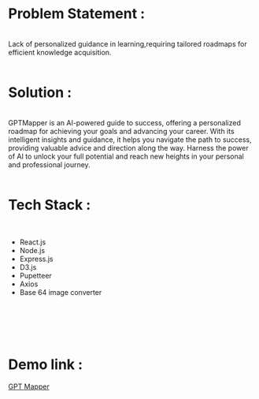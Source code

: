 <h1>Problem Statement :</h1></br>
Lack of personalized guidance in learning,requiring tailored roadmaps for efficient knowledge acquisition.
</br>
</br>
<h1>Solution :</h1></br>
GPTMapper is an AI-powered guide to success, offering a personalized roadmap for achieving your goals and advancing your career. With its intelligent insights and guidance, it helps you navigate the path to success, providing valuable advice and direction along the way. Harness the power of AI to unlock your full potential and reach new heights in your personal and professional journey.
</br>
</br>
<h1>Tech Stack :</h1></br>
<ul>
  <li>React.js</li>
  <li>Node.js</li>
  <li>Express.js</li>
  <li>D3.js</li>
  <li>Pupetteer</li>
  <li>Axios</li>
  <li>Base 64 image converter</li>
  </ul>
  </br>
  </br>
  
  
  </br>
  </br>
    <h1>Demo link : </h1>
    <a href="">GPT Mapper</a>
